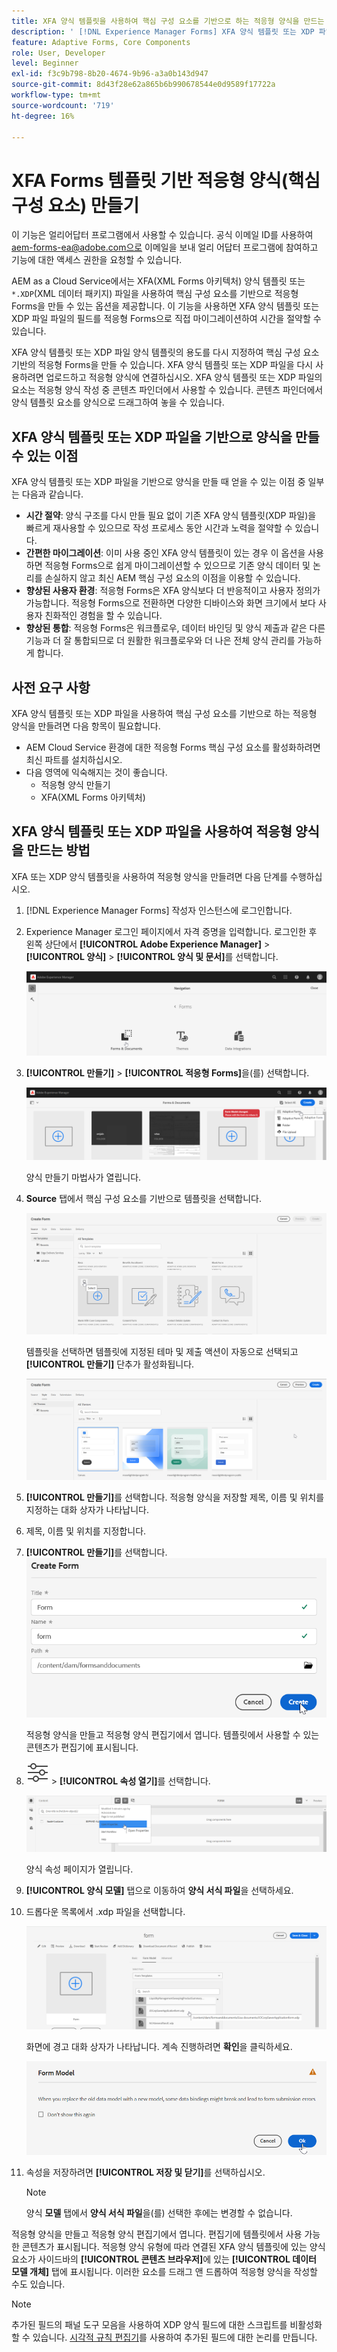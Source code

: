 ```yaml
---
title: XFA 양식 템플릿을 사용하여 핵심 구성 요소를 기반으로 하는 적응형 양식을 만드는 방법
description: ' [!DNL Experience Manager Forms] XFA 양식 템플릿 또는 XDP 파일을 사용하여 적응형 양식을 만드는 방법을 알아봅니다.'
feature: Adaptive Forms, Core Components
role: User, Developer
level: Beginner
exl-id: f3c9b798-8b20-4674-9b96-a3a0b143d947
source-git-commit: 8d43f28e62a865b6b990678544e0d9589f17722a
workflow-type: tm+mt
source-wordcount: '719'
ht-degree: 16%

---
```


# XFA Forms 템플릿 기반 적응형 양식(핵심 구성 요소) 만들기

<span class="preview"> 이 기능은 얼리어답터 프로그램에서 사용할 수 있습니다. 공식 이메일 ID를 사용하여 aem-forms-ea@adobe.com으로 이메일을 보내 얼리 어답터 프로그램에 참여하고 기능에 대한 액세스 권한을 요청할 수 있습니다. </span>

AEM as a Cloud Service에서는 XFA(XML Forms 아키텍처) 양식 템플릿 또는 `*.XDP`(XML 데이터 패키지) 파일을 사용하여 핵심 구성 요소를 기반으로 적응형 Forms을 만들 수 있는 옵션을 제공합니다. 이 기능을 사용하면 XFA 양식 템플릿 또는 XDP 파일 파일의 필드를 적응형 Forms으로 직접 마이그레이션하여 시간을 절약할 수 있습니다.

XFA 양식 템플릿 또는 XDP 파일 양식 템플릿의 용도를 다시 지정하여 핵심 구성 요소 기반의 적응형 Forms을 만들 수 있습니다. XFA 양식 템플릿 또는 XDP 파일을 다시 사용하려면 업로드하고 적응형 양식에 연결하십시오. XFA 양식 템플릿 또는 XDP 파일의 요소는 적응형 양식 작성 중 콘텐츠 파인더에서 사용할 수 있습니다. 콘텐츠 파인더에서 양식 템플릿 요소를 양식으로 드래그하여 놓을 수 있습니다.

## XFA 양식 템플릿 또는 XDP 파일을 기반으로 양식을 만들 수 있는 이점

XFA 양식 템플릿 또는 XDP 파일을 기반으로 양식을 만들 때 얻을 수 있는 이점 중 일부는 다음과 같습니다.

* **시간 절약**: 양식 구조를 다시 만들 필요 없이 기존 XFA 양식 템플릿(XDP 파일)을 빠르게 재사용할 수 있으므로 작성 프로세스 동안 시간과 노력을 절약할 수 있습니다.
* **간편한 마이그레이션**: 이미 사용 중인 XFA 양식 템플릿이 있는 경우 이 옵션을 사용하면 적응형 Forms으로 쉽게 마이그레이션할 수 있으므로 기존 양식 데이터 및 논리를 손실하지 않고 최신 AEM 핵심 구성 요소의 이점을 이용할 수 있습니다.
* **향상된 사용자 환경**: 적응형 Forms은 XFA 양식보다 더 반응적이고 사용자 정의가 가능합니다. 적응형 Forms으로 전환하면 다양한 디바이스와 화면 크기에서 보다 사용자 친화적인 경험을 할 수 있습니다.
* **향상된 통합**: 적응형 Forms은 워크플로우, 데이터 바인딩 및 양식 제출과 같은 다른 기능과 더 잘 통합되므로 더 원활한 워크플로우와 더 나은 전체 양식 관리를 가능하게 합니다.

## 사전 요구 사항

XFA 양식 템플릿 또는 XDP 파일을 사용하여 핵심 구성 요소를 기반으로 하는 적응형 양식을 만들려면 다음 항목이 필요합니다.

* AEM Cloud Service 환경에 대한 적응형 Forms 핵심 구성 요소를 활성화하려면 최신 파트를 설치하십시오.
* 다음 영역에 익숙해지는 것이 좋습니다.
   * 적응형 양식 만들기
   * XFA(XML Forms 아키텍처)

## XFA 양식 템플릿 또는 XDP 파일을 사용하여 적응형 양식을 만드는 방법

XFA 또는 XDP 양식 템플릿을 사용하여 적응형 양식을 만들려면 다음 단계를 수행하십시오.

1. [!DNL Experience Manager Forms] 작성자 인스턴스에 로그인합니다.
1. Experience Manager 로그인 페이지에서 자격 증명을 입력합니다. 로그인한 후 왼쪽 상단에서 **[!UICONTROL Adobe Experience Manager]** > **[!UICONTROL 양식]** > **[!UICONTROL 양식 및 문서]**&#x200B;를 선택합니다.

   ![Forms 및 문서](/help/forms/assets/create-fdm.png)

1. **[!UICONTROL 만들기]** > **[!UICONTROL 적응형 Forms]**&#x200B;을(를) 선택합니다.

   ![적응형 양식 만들기](/help/forms/assets/create-af.png)

   양식 만들기 마법사가 열립니다.
1. **Source** 탭에서 핵심 구성 요소를 기반으로 템플릿을 선택합니다.

   ![템플릿 선택](/help/forms/assets/select-template.png)

   템플릿을 선택하면 템플릿에 지정된 테마 및 제출 액션이 자동으로 선택되고 **[!UICONTROL 만들기]** 단추가 활성화됩니다.

   ![테마 선택](/help/forms/assets/select-form-theme.png)

1. **[!UICONTROL 만들기]**&#x200B;를 선택합니다. 적응형 양식을 저장할 제목, 이름 및 위치를 지정하는 대화 상자가 나타납니다.
1. 제목, 이름 및 위치를 지정합니다.
1. **[!UICONTROL 만들기]**&#x200B;를 선택합니다.
   ![이름 및 제목 제공](/help/forms/assets/create-form.png)

   적응형 양식을 만들고 적응형 양식 편집기에서 엽니다. 템플릿에서 사용할 수 있는 콘텐츠가 편집기에 표시됩니다.
1. ![페이지 정보](/help/forms/assets/Smock_Properties_18_N.svg) > **[!UICONTROL 속성 열기]**&#x200B;를 선택합니다.

   ![속성 열기](/help/forms/assets/form-properties.png)

   양식 속성 페이지가 열립니다.
1. **[!UICONTROL 양식 모델]** 탭으로 이동하여 **양식 서식 파일**&#x200B;을 선택하세요.
1. 드롭다운 목록에서 .xdp 파일을 선택합니다.

   ![XDP 파일 선택](/help/forms/assets/select-xdp-file.png)

   화면에 경고 대화 상자가 나타납니다. 계속 진행하려면 **확인**&#x200B;을 클릭하세요.

   ![경고 대화 상자](/help/forms/assets/fdm-warning.png)

1. 속성을 저장하려면 **[!UICONTROL 저장 및 닫기]**&#x200B;를 선택하십시오.

   >[!NOTE]
   >
   > 양식 **모델** 탭에서 **양식 서식 파일**&#x200B;을(를) 선택한 후에는 변경할 수 없습니다.


적응형 양식을 만들고 적응형 양식 편집기에서 엽니다. 편집기에 템플릿에서 사용 가능한 콘텐츠가 표시됩니다.  적응형 양식 유형에 따라 연결된 XFA 양식 템플릿에 있는 양식 요소가 사이드바의 **[!UICONTROL 콘텐츠 브라우저]**&#x200B;에 있는 **[!UICONTROL 데이터 모델 개체]** 탭에 표시됩니다. 이러한 요소를 드래그 앤 드롭하여 적응형 양식을 작성할 수도 있습니다.

>[!NOTE]
>
> 추가된 필드의 패널 도구 모음을 사용하여 XDP 양식 필드에 대한 스크립트를 비활성화할 수 있습니다. [시각적 규칙 편집기](/help/forms/rule-editor-core-components.md)를 사용하여 추가된 필드에 대한 논리를 만듭니다.


